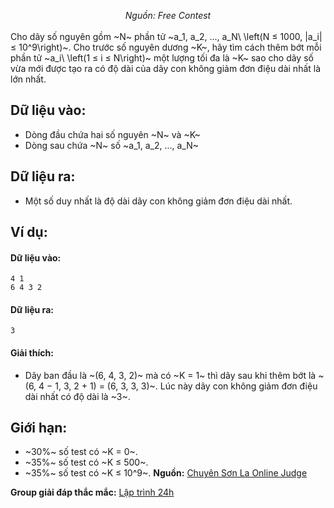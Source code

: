*<center>Nguồn: Free Contest</center>*
<br>
Cho dãy số nguyên gồm ~N~ phần tử ~a_1, a_2, ..., a_N\ \left(N ≤ 1000, |a_i| ≤ 10^9\right)~. Cho trước số nguyên dương ~K~, hãy tìm cách thêm bớt mỗi phần tử ~a_i\ \left(1 ≤ i ≤ N\right)~ một lượng tối đa là ~K~ sao cho dãy số vừa mới được tạo ra có độ dài của dãy con không giảm đơn điệu dài nhất là lớn nhất.

## Dữ liệu vào:
- Dòng đầu chứa hai số nguyên ~N~ và ~K~
- Dòng sau chứa ~N~ số ~a_1, a_2, ..., a_N~

## Dữ liệu ra:
- Một số duy nhất là độ dài dãy con không giảm đơn điệu dài nhất.

## Ví dụ:
#### Dữ liệu vào:
```
4 1
6 4 3 2
```

#### Dữ liệu ra:
```
3
```

#### Giải thích:
- Dãy ban đầu là ~(6, 4, 3, 2)~ mà có ~K = 1~ thì dãy sau khi thêm bớt là ~(6, 4 − 1, 3, 2 + 1) = (6, 3, 3, 3)~. Lúc này dãy con không giảm đơn điệu dài nhất có độ dài là ~3~.

## Giới hạn:
- ~30\%~ số test có ~K = 0~.
- ~35\%~ số test có ~K ≤ 500~.
- ~35\%~ số test có ~K ≤ 10^9~.
**Nguồn:** [Chuyên Sơn La Online Judge](http://csloj.ddns.net/)

**Group giải đáp thắc mắc:** [Lập trình 24h](https://www.facebook.com/groups/1386904321519984)
